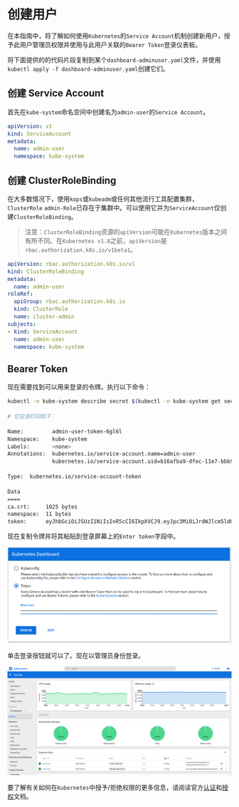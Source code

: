 # 创建用户

在本指南中，将了解如何使用`Kubernetes`的`Service Account`机制创建新用户，授予此用户管理员权限并使用与此用户关联的`Bearer Token`登录仪表板。

将下面提供的的代码片段复制到某个`dashboard-adminuser.yaml`文件，并使用`kubectl apply -f dashboard-adminuser.yaml`创建它们。

## 创建 Service Account

首先在`kube-system`命名空间中创建名为`admin-user`的`Service Account`。

```yaml
apiVersion: v1
kind: ServiceAccount
metadata:
  name: admin-user
  namespace: kube-system
```

## 创建 ClusterRoleBinding

在大多数情况下，使用`kops`或`kubeadm`或任何其他流行工具配置集群，`ClusterRole` `admin-Role`已存在于集群中。可以使用它并为`ServiceAccount`仅创建`ClusterRoleBinding`。

> 注意：`ClusterRoleBinding`资源的`apiVersion`可能在`Kubernetes`版本之间有所不同。在`Kubernetes v1.8`之前，`apiVersion`是`rbac.authorization.k8s.io/v1beta1`。

```yaml
apiVersion: rbac.authorization.k8s.io/v1
kind: ClusterRoleBinding
metadata:
  name: admin-user
roleRef:
  apiGroup: rbac.authorization.k8s.io
  kind: ClusterRole
  name: cluster-admin
subjects:
- kind: ServiceAccount
  name: admin-user
  namespace: kube-system
```

## Bearer Token

现在需要找到可以用来登录的令牌。执行以下命令：

```bash
kubectl -n kube-system describe secret $(kubectl -n kube-system get secret | grep admin-user | awk '{print $1}')

# 它应该打印如下：

Name:         admin-user-token-6gl6l
Namespace:    kube-system
Labels:       <none>
Annotations:  kubernetes.io/service-account.name=admin-user
              kubernetes.io/service-account.uid=b16afba9-dfec-11e7-bbb9-901b0e532516

Type:  kubernetes.io/service-account-token

Data
====
ca.crt:     1025 bytes
namespace:  11 bytes
token:      eyJhbGciOiJSUzI1NiIsInR5cCI6IkpXVCJ9.eyJpc3MiOiJrdWJlcm5ldGVzL3NlcnZpY2VhY2NvdW50Iiwia3ViZXJuZXRlcy5pby9zZXJ2aWNlYWNjb3VudC9uYW1lc3BhY2UiOiJrdWJlLXN5c3RlbSIsImt1YmVybmV0ZXMuaW8vc2VydmljZWFjY291bnQvc2VjcmV0Lm5hbWUiOiJhZG1pbi11c2VyLXRva2VuLTZnbDZsIiwia3ViZXJuZXRlcy5pby9zZXJ2aWNlYWNjb3VudC9zZXJ2aWNlLWFjY291bnQubmFtZSI6ImFkbWluLXVzZXIiLCJrdWJlcm5ldGVzLmlvL3NlcnZpY2VhY2NvdW50L3NlcnZpY2UtYWNjb3VudC51aWQiOiJiMTZhZmJhOS1kZmVjLTExZTctYmJiOS05MDFiMGU1MzI1MTYiLCJzdWIiOiJzeXN0ZW06c2VydmljZWFjY291bnQ6a3ViZS1zeXN0ZW06YWRtaW4tdXNlciJ9.M70CU3lbu3PP4OjhFms8PVL5pQKj-jj4RNSLA4YmQfTXpPUuxqXjiTf094_Rzr0fgN_IVX6gC4fiNUL5ynx9KU-lkPfk0HnX8scxfJNzypL039mpGt0bbe1IXKSIRaq_9VW59Xz-yBUhycYcKPO9RM2Qa1Ax29nqNVko4vLn1_1wPqJ6XSq3GYI8anTzV8Fku4jasUwjrws6Cn6_sPEGmL54sq5R4Z5afUtv-mItTmqZZdxnkRqcJLlg2Y8WbCPogErbsaCDJoABQ7ppaqHetwfM_0yMun6ABOQbIwwl8pspJhpplKwyo700OSpvTT9zlBsu-b35lzXGBRHzv5g_RA
```

现在复制令牌并将其粘贴到登录屏幕上的`Enter token`字段中。

![image](../../../images/Enter-Token.png)

单击登录按钮就可以了。现在以管理员身份登录。

![image](../../../images/admin.png)

要了解有关如何在`Kubernetes`中授予/拒绝权限的更多信息，请阅读官方[认证](https://kubernetes.io/docs/admin/authentication/)和[授权](https://kubernetes.io/docs/admin/authorization/)文档。

